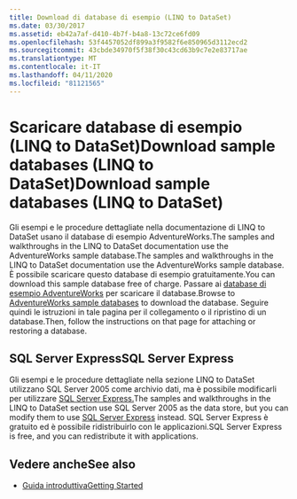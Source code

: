 ```yaml
---
title: Download di database di esempio (LINQ to DataSet)
ms.date: 03/30/2017
ms.assetid: eb42a7af-d410-4b7f-b4a8-13c72ce6fd09
ms.openlocfilehash: 53f4457052df899a3f9582f6e850965d3112ecd2
ms.sourcegitcommit: 43cbde34970f5f38f30c43cd63b9c7e2e83717ae
ms.translationtype: MT
ms.contentlocale: it-IT
ms.lasthandoff: 04/11/2020
ms.locfileid: "81121565"
---
```

# <a name="download-sample-databases-linq-to-dataset"></a><span data-ttu-id="0b321-102">Scaricare database di esempio (LINQ to DataSet)Download sample databases (LINQ to DataSet)</span><span class="sxs-lookup"><span data-stu-id="0b321-102">Download sample databases (LINQ to DataSet)</span></span>

<span data-ttu-id="0b321-103">Gli esempi e le procedure dettagliate nella documentazione di LINQ to DataSet usano il database di esempio AdventureWorks.The samples and walkthroughs in the LINQ to DataSet documentation use the AdventureWorks sample database.</span><span class="sxs-lookup"><span data-stu-id="0b321-103">The samples and walkthroughs in the LINQ to DataSet documentation use the AdventureWorks sample database.</span></span> <span data-ttu-id="0b321-104">È possibile scaricare questo database di esempio gratuitamente.</span><span class="sxs-lookup"><span data-stu-id="0b321-104">You can download this sample database free of charge.</span></span> <span data-ttu-id="0b321-105">Passare ai [database di esempio AdventureWorks](https://github.com/Microsoft/sql-server-samples/releases/tag/adventureworks) per scaricare il database.</span><span class="sxs-lookup"><span data-stu-id="0b321-105">Browse to [AdventureWorks sample databases](https://github.com/Microsoft/sql-server-samples/releases/tag/adventureworks) to download the database.</span></span> <span data-ttu-id="0b321-106">Seguire quindi le istruzioni in tale pagina per il collegamento o il ripristino di un database.</span><span class="sxs-lookup"><span data-stu-id="0b321-106">Then, follow the instructions on that page for attaching or restoring a database.</span></span>
  
## <a name="sql-server-express"></a><span data-ttu-id="0b321-107">SQL Server Express</span><span class="sxs-lookup"><span data-stu-id="0b321-107">SQL Server Express</span></span>

<span data-ttu-id="0b321-108">Gli esempi e le procedure dettagliate nella sezione LINQ to DataSet utilizzano SQL Server 2005 come archivio dati, ma è possibile modificarli per utilizzare [SQL Server Express.](https://go.microsoft.com/fwlink/?linkid=866658)</span><span class="sxs-lookup"><span data-stu-id="0b321-108">The samples and walkthroughs in the LINQ to DataSet section use SQL Server 2005 as the data store, but you can modify them to use [SQL Server Express](https://go.microsoft.com/fwlink/?linkid=866658) instead.</span></span> <span data-ttu-id="0b321-109">SQL Server Express è gratuito ed è possibile ridistribuirlo con le applicazioni.</span><span class="sxs-lookup"><span data-stu-id="0b321-109">SQL Server Express is free, and you can redistribute it with applications.</span></span>
  
## <a name="see-also"></a><span data-ttu-id="0b321-110">Vedere anche</span><span class="sxs-lookup"><span data-stu-id="0b321-110">See also</span></span>

- [<span data-ttu-id="0b321-111">Guida introduttiva</span><span class="sxs-lookup"><span data-stu-id="0b321-111">Getting Started</span></span>](getting-started-linq-to-dataset.md)
